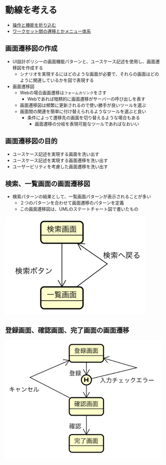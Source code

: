 # 動線を考える

* [操作と機能を折り込む](01)
* [ワークセット間の遷移とかメニュー体系](02)

## 画面遷移図の作成

* UI設計ポリシーの画面機能パターンと、ユースケース記述を使用し、画面遷移図を作成する
    * シナリオを実現するにはどのような画面が必要で、それらの画面はどのように関連しているかを図で表現する
* 画面遷移図
    * Webの場合画面遷移は`フォームカリンク`をさす
        * Webであれば暗黙的に画面遷移がサーバーの呼び出しを表す
    * 画面遷移図は頻繁に更新されるので使い勝手が良いツールを選ぶ
    * 画面間の関連を簡単に付け替えられるようなツールを選ぶと良い
        * 条件によって遷移先の画面を切り替えるような場合もある
            * 画面遷移の分岐を表現可能なツールであればなおいい

## 画面遷移図の目的

* ユースケース記述を実現する画面を洗い出す
* ユースケース記述を実現する画面遷移を洗い出す
* ユーザービリティを考慮した画面遷移を洗い出す

## 検索、一覧画面の画面遷移図

* 検索パターンの結果として、一覧画面パターンが表示されることが多い
    * ２つのパターンを合わせて画面遷移のパターンを定義
    * この画面遷移図は、UMLのステートチャート図で書いたもの

![ui_03](image/ui_01.png)

## 登録画面、確認画面、完了画面の画面遷移

![ui_02](image/ui_02.png)